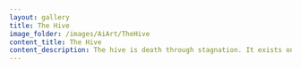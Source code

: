 ```yaml
---
layout: gallery
title: The Hive
image_folder: /images/AiArt/TheHive
content_title: The Hive
content_description: The hive is death through stagnation. It exists only to fuel itself; a rube Goldberg machine of seemingly infinite recursion. We don't know why we're here, why we were created, nor for what end. No one knows the full extent of the bureaucracy; the top of the hierarchy; the heart of the machine. And honestly, we don't want to find out.
---
```

